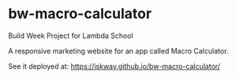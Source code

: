 # bw-macro-calculator
Build Week Project for Lambda School

A responsive marketing website for an app called Macro Calculator.

See it deployed at: https://jskway.github.io/bw-macro-calculator/
